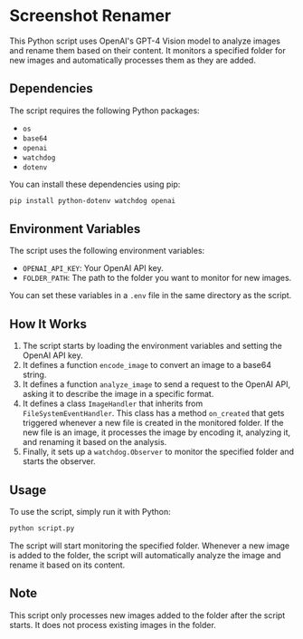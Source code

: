 # Screenshot Renamer

This Python script uses OpenAI's GPT-4 Vision model to analyze images and rename them based on their content. It monitors a specified folder for new images and automatically processes them as they are added.

## Dependencies

The script requires the following Python packages:

- `os`
- `base64`
- `openai`
- `watchdog`
- `dotenv`

You can install these dependencies using pip:

```bash
pip install python-dotenv watchdog openai
```
## Environment Variables

The script uses the following environment variables:

- `OPENAI_API_KEY`: Your OpenAI API key.
- `FOLDER_PATH`: The path to the folder you want to monitor for new images.

You can set these variables in a `.env` file in the same directory as the script.

## How It Works

1. The script starts by loading the environment variables and setting the OpenAI API key.
2. It defines a function `encode_image` to convert an image to a base64 string.
3. It defines a function `analyze_image` to send a request to the OpenAI API, asking it to describe the image in a specific format.
4. It defines a class `ImageHandler` that inherits from `FileSystemEventHandler`. This class has a method `on_created` that gets triggered whenever a new file is created in the monitored folder. If the new file is an image, it processes the image by encoding it, analyzing it, and renaming it based on the analysis.
5. Finally, it sets up a `watchdog.Observer` to monitor the specified folder and starts the observer.

## Usage

To use the script, simply run it with Python:

```bash
python script.py
```

The script will start monitoring the specified folder. Whenever a new image is added to the folder, the script will automatically analyze the image and rename it based on its content.

## Note
This script only processes new images added to the folder after the script starts. It does not process existing images in the folder.